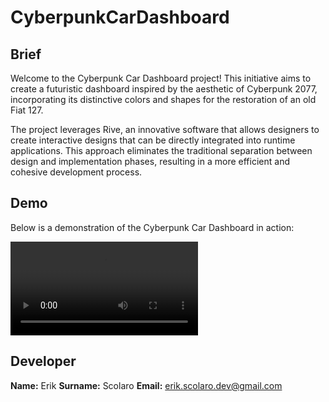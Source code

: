 # CyberpunkCarDashboard

## Brief

Welcome to the Cyberpunk Car Dashboard project! This initiative aims to create a futuristic dashboard inspired by the aesthetic of Cyberpunk 2077, incorporating its distinctive colors and shapes for the restoration of an old Fiat 127.

The project leverages Rive, an innovative software that allows designers to create interactive designs that can be directly integrated into runtime applications. This approach eliminates the traditional separation between design and implementation phases, resulting in a more efficient and cohesive development process.

## Demo

Below is a demonstration of the Cyberpunk Car Dashboard in action:

![Cyberpunk Dashboard Demo](Demo.mp4)

## Developer

**Name:** Erik
**Surname:** Scolaro 
**Email:** erik.scolaro.dev@gmail.com
